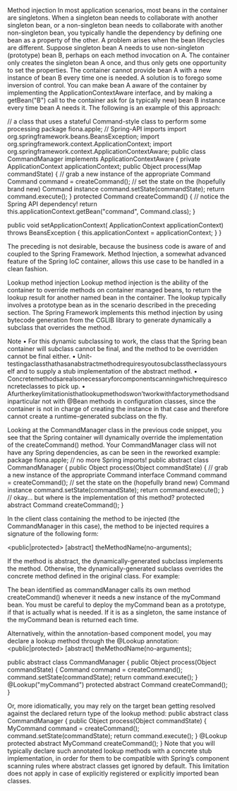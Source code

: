 Method injection
In most application scenarios, most beans in the container are singletons. When a singleton bean needs to collaborate with another singleton bean, or a non-singleton bean needs to collaborate with another non-singleton bean, you typically handle the dependency by defining one bean as a property of the other. A problem arises when the bean lifecycles are different. Suppose singleton bean A needs to use non-singleton (prototype) bean B, perhaps on each method invocation on A. The container only creates the singleton bean A once, and thus only gets one opportunity to set the properties. The container cannot provide bean A with a new instance of bean B every time one is needed.
A solution is to forego some inversion of control. You can make bean A aware of the container by implementing the ApplicationContextAware interface, and by making a getBean("B") call to the container ask for (a typically new) bean B instance every time bean A needs it. The following is an example of this approach:

// a class that uses a stateful Command-style class to perform some processing
package fiona.apple;
// Spring-API imports
import org.springframework.beans.BeansException;
import org.springframework.context.ApplicationContext; import org.springframework.context.ApplicationContextAware;
public class CommandManager implements ApplicationContextAware {
private ApplicationContext applicationContext;
public Object process(Map commandState) {
// grab a new instance of the appropriate Command
Command command = createCommand();
// set the state on the (hopefully brand new) Command instance command.setState(commandState);
return command.execute();
}
protected Command createCommand() {
// notice the Spring API dependency!
return this.applicationContext.getBean("command", Command.class);
}

public void setApplicationContext(
ApplicationContext applicationContext) throws BeansException {
this.applicationContext = applicationContext; }
}

The preceding is not desirable, because the business code is aware of and coupled to the Spring Framework. Method Injection, a somewhat advanced feature of the Spring IoC container, allows this use case to be handled in a clean fashion.

Lookup method injection
Lookup method injection is the ability of the container to override methods on container managed beans, to return the lookup result for another named bean in the container. The lookup typically involves a prototype bean as in the scenario described in the preceding section. The Spring Framework implements this method injection by using bytecode generation from the CGLIB library to generate dynamically a subclass that overrides the method.

Note
• For this dynamic subclassing to work, the class that the Spring bean container will subclass cannot be final, and the method to be overridden cannot be final either.
• Unit-testingaclassthathasanabstractmethodrequiresyoutosubclasstheclassyourself and to supply a stub implementation of the abstract method.
• Concretemethodsarealsonecessaryforcomponentscanningwhichrequiresconcreteclasses to pick up.
• Afurtherkeylimitationisthatlookupmethodswon’tworkwithfactorymethodsandinparticular not with @Bean methods in configuration classes, since the container is not in charge of creating the instance in that case and therefore cannot create a runtime-generated subclass on the fly.


Looking at the CommandManager class in the previous code snippet, you see that the Spring container will dynamically override the implementation of the createCommand() method. Your CommandManager class will not have any Spring dependencies, as can be seen in the reworked example:
package fiona.apple;
// no more Spring imports!
public abstract class CommandManager {
public Object process(Object commandState) {
// grab a new instance of the appropriate Command interface Command command = createCommand();
// set the state on the (hopefully brand new) Command instance command.setState(commandState);
return command.execute();
}
 // okay... but where is the implementation of this method?
protected abstract Command createCommand(); }


In the client class containing the method to be injected (the CommandManager in this case), the method to be injected requires a signature of the following form:

<public|protected> [abstract] <return-type> theMethodName(no-arguments);

If the method is abstract, the dynamically-generated subclass implements the method. Otherwise, the dynamically-generated subclass overrides the concrete method defined in the original class. For example:

<!-- a stateful bean deployed as a prototype (non-singleton) -->
<bean id="myCommand" class="fiona.apple.AsyncCommand" scope="prototype"> <!-- inject dependencies here as required -->
</bean>
<!-- commandProcessor uses statefulCommandHelper -->
<bean id="commandManager" class="fiona.apple.CommandManager"> <lookup-method name="createCommand" bean="myCommand"/>
</bean>

The bean identified as commandManager calls its own method createCommand() whenever it needs a new instance of the myCommand bean. You must be careful to deploy the myCommand bean as a prototype, if that is actually what is needed. If it is as a singleton, the same instance of the myCommand bean is returned each time.

Alternatively, within the annotation-based component model, you may declare a lookup method through the @Lookup annotation:
    <public|protected> [abstract] <return-type> theMethodName(no-arguments);
 
<!-- a stateful bean deployed as a prototype (non-singleton) -->
<bean id="myCommand" class="fiona.apple.AsyncCommand" scope="prototype"> <!-- inject dependencies here as required -->
</bean>
<!-- commandProcessor uses statefulCommandHelper -->
<bean id="commandManager" class="fiona.apple.CommandManager"> <lookup-method name="createCommand" bean="myCommand"/>
</bean>
 
public abstract class CommandManager {
public Object process(Object commandState) { Command command = createCommand(); command.setState(commandState);
return command.execute();
}
 @Lookup("myCommand")
protected abstract Command createCommand(); }


Or, more idiomatically, you may rely on the target bean getting resolved against the declared return type of the lookup method:
public abstract class CommandManager {
public Object process(Object commandState) { MyCommand command = createCommand(); command.setState(commandState);
return command.execute();
}
@Lookup
protected abstract MyCommand createCommand(); }
Note that you will typically declare such annotated lookup methods with a concrete stub implementation, in order for them to be compatible with Spring’s component scanning rules where abstract classes get ignored by default. This limitation does not apply in case of explicitly registered or explicitly imported bean classes.


